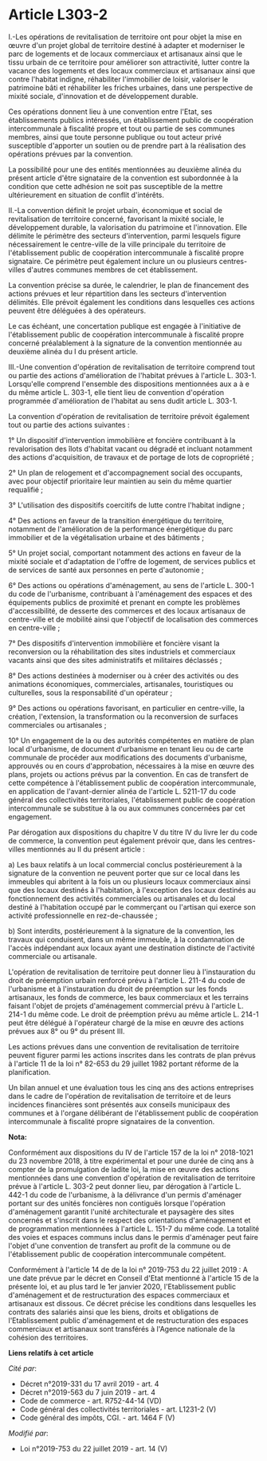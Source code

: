 # Article L303-2

I.-Les opérations de revitalisation de territoire ont pour objet la mise en œuvre d'un projet global de territoire destiné à
adapter et moderniser le parc de logements et de locaux commerciaux et artisanaux ainsi que le tissu urbain de ce territoire
pour améliorer son attractivité, lutter contre la vacance des logements et des locaux commerciaux et artisanaux ainsi que
contre l'habitat indigne, réhabiliter l'immobilier de loisir, valoriser le patrimoine bâti et réhabiliter les friches
urbaines, dans une perspective de mixité sociale, d'innovation et de développement durable.

Ces opérations donnent lieu à une convention entre l'Etat, ses établissements publics intéressés, un établissement public de
coopération intercommunale à fiscalité propre et tout ou partie de ses communes membres, ainsi que toute personne publique ou
tout acteur privé susceptible d'apporter un soutien ou de prendre part à la réalisation des opérations prévues par la
convention.

La possibilité pour une des entités mentionnées au deuxième alinéa du présent article d'être signataire de la convention est
subordonnée à la condition que cette adhésion ne soit pas susceptible de la mettre ultérieurement en situation de conflit
d'intérêts.

II.-La convention définit le projet urbain, économique et social de revitalisation de territoire concerné, favorisant la
mixité sociale, le développement durable, la valorisation du patrimoine et l'innovation. Elle délimite le périmètre des
secteurs d'intervention, parmi lesquels figure nécessairement le centre-ville de la ville principale du territoire de
l'établissement public de coopération intercommunale à fiscalité propre signataire. Ce périmètre peut également inclure un ou
plusieurs centres-villes d'autres communes membres de cet établissement.

La convention précise sa durée, le calendrier, le plan de financement des actions prévues et leur répartition dans les
secteurs d'intervention délimités. Elle prévoit également les conditions dans lesquelles ces actions peuvent être déléguées à
des opérateurs.

Le cas échéant, une concertation publique est engagée à l'initiative de l'établissement public de coopération intercommunale
à fiscalité propre concerné préalablement à la signature de la convention mentionnée au deuxième alinéa du I du présent
article.

III.-Une convention d'opération de revitalisation de territoire comprend tout ou partie des actions d'amélioration de
l'habitat prévues à l'article L. 303-1. Lorsqu'elle comprend l'ensemble des dispositions mentionnées aux a à e du même
article L. 303-1, elle tient lieu de convention d'opération programmée d'amélioration de l'habitat au sens dudit article L.
303-1.

La convention d'opération de revitalisation de territoire prévoit également tout ou partie des actions suivantes :

1° Un dispositif d'intervention immobilière et foncière contribuant à la revalorisation des îlots d'habitat vacant ou dégradé
et incluant notamment des actions d'acquisition, de travaux et de portage de lots de copropriété ;

2° Un plan de relogement et d'accompagnement social des occupants, avec pour objectif prioritaire leur maintien au sein du
même quartier requalifié ;

3° L'utilisation des dispositifs coercitifs de lutte contre l'habitat indigne ;

4° Des actions en faveur de la transition énergétique du territoire, notamment de l'amélioration de la performance
énergétique du parc immobilier et de la végétalisation urbaine et des bâtiments ;

5° Un projet social, comportant notamment des actions en faveur de la mixité sociale et d'adaptation de l'offre de logement,
de services publics et de services de santé aux personnes en perte d'autonomie ;

6° Des actions ou opérations d'aménagement, au sens de l'article L. 300-1 du code de l'urbanisme, contribuant à l'aménagement
des espaces et des équipements publics de proximité et prenant en compte les problèmes d'accessibilité, de desserte des
commerces et des locaux artisanaux de centre-ville et de mobilité ainsi que l'objectif de localisation des commerces en
centre-ville ;

7° Des dispositifs d'intervention immobilière et foncière visant la reconversion ou la réhabilitation des sites industriels
et commerciaux vacants ainsi que des sites administratifs et militaires déclassés ;

8° Des actions destinées à moderniser ou à créer des activités ou des animations économiques, commerciales, artisanales,
touristiques ou culturelles, sous la responsabilité d'un opérateur ;

9° Des actions ou opérations favorisant, en particulier en centre-ville, la création, l'extension, la transformation ou la
reconversion de surfaces commerciales ou artisanales ;

10° Un engagement de la ou des autorités compétentes en matière de plan local d'urbanisme, de document d'urbanisme en tenant
lieu ou de carte communale de procéder aux modifications des documents d'urbanisme, approuvés ou en cours d'approbation,
nécessaires à la mise en œuvre des plans, projets ou actions prévus par la convention. En cas de transfert de cette
compétence à l'établissement public de coopération intercommunale, en application de l'avant-dernier alinéa de l'article L.
5211-17 du code général des collectivités territoriales, l'établissement public de coopération intercommunale se substitue à
la ou aux communes concernées par cet engagement.

Par dérogation aux dispositions du chapitre V du titre IV du livre Ier du code de commerce, la convention peut également
prévoir que, dans les centres-villes mentionnés au II du présent article :

a) Les baux relatifs à un local commercial conclus postérieurement à la signature de la convention ne peuvent porter que sur
ce local dans les immeubles qui abritent à la fois un ou plusieurs locaux commerciaux ainsi que des locaux destinés à
l'habitation, à l'exception des locaux destinés au fonctionnement des activités commerciales ou artisanales et du local
destiné à l'habitation occupé par le commerçant ou l'artisan qui exerce son activité professionnelle en rez-de-chaussée ;

b) Sont interdits, postérieurement à la signature de la convention, les travaux qui conduisent, dans un même immeuble, à la
condamnation de l'accès indépendant aux locaux ayant une destination distincte de l'activité commerciale ou artisanale.

L'opération de revitalisation de territoire peut donner lieu à l'instauration du droit de préemption urbain renforcé prévu à
l'article L. 211-4 du code de l'urbanisme et à l'instauration du droit de préemption sur les fonds artisanaux, les fonds de
commerce, les baux commerciaux et les terrains faisant l'objet de projets d'aménagement commercial prévu à l'article L. 214-1
du même code. Le droit de préemption prévu au même article L. 214-1 peut être délégué à l'opérateur chargé de la mise en
œuvre des actions prévues aux 8° ou 9° du présent III.

Les actions prévues dans une convention de revitalisation de territoire peuvent figurer parmi les actions inscrites dans les
contrats de plan prévus à l'article 11 de la loi n° 82-653 du 29 juillet 1982 portant réforme de la planification.

Un bilan annuel et une évaluation tous les cinq ans des actions entreprises dans le cadre de l'opération de revitalisation de
territoire et de leurs incidences financières sont présentés aux conseils municipaux des communes et à l'organe délibérant de
l'établissement public de coopération intercommunale à fiscalité propre signataires de la convention.

**Nota:**

Conformément aux dispositions du IV de l'article 157 de la loi n° 2018-1021 du 23 novembre 2018, à titre expérimental et pour
une durée de cinq ans à compter de la promulgation de ladite loi, la mise en œuvre des actions mentionnées dans une
convention d'opération de revitalisation de territoire prévue à l'article L. 303-2 peut donner lieu, par dérogation à
l'article L. 442-1 du code de l'urbanisme, à la délivrance d'un permis d'aménager portant sur des unités foncières non
contiguës lorsque l'opération d'aménagement garantit l'unité architecturale et paysagère des sites concernés et s'inscrit
dans le respect des orientations d'aménagement et de programmation mentionnées à l'article L. 151-7 du même code. La totalité
des voies et espaces communs inclus dans le permis d'aménager peut faire l'objet d'une convention de transfert au profit de
la commune ou de l'établissement public de coopération intercommunale compétent.

Conformément à l'article 14 de de la loi n° 2019-753 du 22 juillet 2019 : A une date prévue par le décret en Conseil d'Etat
mentionné à l'article 15 de la présente loi, et au plus tard le 1er janvier 2020, l'Etablissement public d'aménagement et de
restructuration des espaces commerciaux et artisanaux est dissous. Ce décret précise les conditions dans lesquelles les
contrats des salariés ainsi que les biens, droits et obligations de l'Etablissement public d'aménagement et de
restructuration des espaces commerciaux et artisanaux sont transférés à l'Agence nationale de la cohésion des territoires.

**Liens relatifs à cet article**

_Cité par_:

  - Décret n°2019-331 du 17 avril 2019 - art. 4
  - Décret n°2019-563 du 7 juin 2019 - art. 4
  - Code de commerce - art. R752-44-14 (VD)
  - Code général des collectivités territoriales - art. L1231-2 (V)
  - Code général des impôts, CGI. - art. 1464 F (V)

_Modifié par_:

  - Loi n°2019-753 du 22 juillet 2019 - art. 14 (V)
